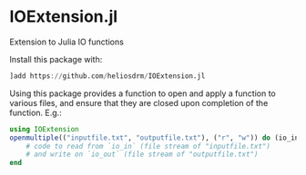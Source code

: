 # IOExtension.jl
Extension to Julia IO functions

Install this package with:

```julia
]add https://github.com/heliosdrm/IOExtension.jl
```

Using this package provides a function to open and apply a function to various files, and ensure that they are closed upon completion of the function. E.g.:

```julia
using IOExtension
openmultiple(("inputfile.txt", "outputfile.txt"), ("r", "w")) do (io_in, io_out)
    # code to read from `io_in` (file stream of "inputfile.txt")
    # and write on `io_out` (file stream of "outputfile.txt")
end
```
